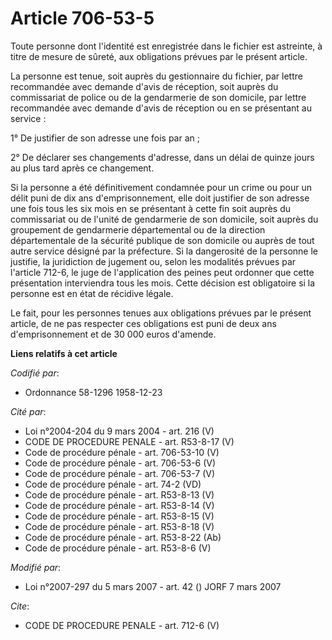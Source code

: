 # Article 706-53-5

Toute personne dont l'identité est enregistrée dans le fichier est astreinte, à titre de mesure de sûreté, aux obligations
prévues par le présent article.

La personne est tenue, soit auprès du gestionnaire du fichier, par lettre recommandée avec demande d'avis de réception, soit
auprès du commissariat de police ou de la gendarmerie de son domicile, par lettre recommandée avec demande d'avis de
réception ou en se présentant au service :

1° De justifier de son adresse une fois par an ;

2° De déclarer ses changements d'adresse, dans un délai de quinze jours au plus tard après ce changement.

Si la personne a été définitivement condamnée pour un crime ou pour un délit puni de dix ans d'emprisonnement, elle doit
justifier de son adresse une fois tous les six mois en se présentant à cette fin soit auprès du commissariat ou de l'unité de
gendarmerie de son domicile, soit auprès du groupement de gendarmerie départemental ou de la direction départementale de la
sécurité publique de son domicile ou auprès de tout autre service désigné par la préfecture. Si la dangerosité de la personne
le justifie, la juridiction de jugement ou, selon les modalités prévues par l'article 712-6, le juge de l'application des
peines peut ordonner que cette présentation interviendra tous les mois. Cette décision est obligatoire si la personne est en
état de récidive légale.

Le fait, pour les personnes tenues aux obligations prévues par le présent article, de ne pas respecter ces obligations est
puni de deux ans d'emprisonnement et de 30 000 euros d'amende.

**Liens relatifs à cet article**

_Codifié par_:

  - Ordonnance 58-1296 1958-12-23

_Cité par_:

  - Loi n°2004-204 du 9 mars 2004 - art. 216 (V)
  - CODE DE PROCEDURE PENALE - art. R53-8-17 (V)
  - Code de procédure pénale - art. 706-53-10 (V)
  - Code de procédure pénale - art. 706-53-6 (V)
  - Code de procédure pénale - art. 706-53-7 (V)
  - Code de procédure pénale - art. 74-2 (VD)
  - Code de procédure pénale - art. R53-8-13 (V)
  - Code de procédure pénale - art. R53-8-14 (V)
  - Code de procédure pénale - art. R53-8-15 (V)
  - Code de procédure pénale - art. R53-8-18 (V)
  - Code de procédure pénale - art. R53-8-22 (Ab)
  - Code de procédure pénale - art. R53-8-6 (V)

_Modifié par_:

  - Loi n°2007-297 du 5 mars 2007 - art. 42 () JORF 7 mars 2007

_Cite_:

  - CODE DE PROCEDURE PENALE - art. 712-6 (V)
